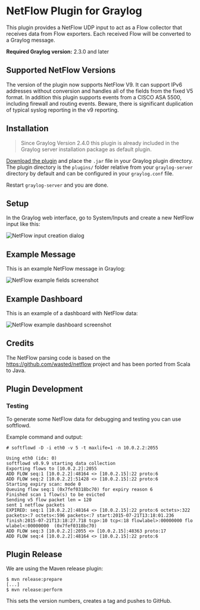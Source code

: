 NetFlow Plugin for Graylog
==========================

This plugin provides a NetFlow UDP input to act as a Flow collector that receives data from Flow exporters. Each received Flow will be converted to a Graylog message.

**Required Graylog version:** 2.3.0 and later

## Supported NetFlow Versions

The version of the plugin now supports NetFlow V9.  It can support IPv6 addresses without 
conversion and handles all of the fields from the fixed V5 format.  In addition this plugin supports
events from a CISCO ASA 5500, including firewall and routing events.  Beware, there is significant
duplication of typical syslog reporting in the v9 reporting. 

## Installation
> Since Graylog Version 2.4.0 this plugin is already included in the Graylog server installation package as default plugin.

[Download the plugin](https://github.com/Graylog2/graylog-plugin-netflow/releases)
and place the `.jar` file in your Graylog plugin directory. The plugin directory
is the `plugins/` folder relative from your `graylog-server` directory by default
and can be configured in your `graylog.conf` file.

Restart `graylog-server` and you are done.

## Setup

In the Graylog web interface, go to System/Inputs and create a new NetFlow input like this:

![NetFlow input creation dialog](https://github.com/Graylog2/graylog-plugin-netflow/blob/master/images/netflow-udp-input-1.png)

## Example Message

This is an example NetFlow message in Graylog:

![NetFlow example fields screenshot](https://github.com/Graylog2/graylog-plugin-netflow/blob/master/images/netflow-example.png)

## Example Dashboard

This is an example of a dashboard with NetFlow data:

![NetFlow example dashboard screenshot](https://github.com/Graylog2/graylog-plugin-netflow/blob/master/images/netflow-dashboard.png)

## Credits

The NetFlow parsing code is based on the https://github.com/wasted/netflow project and has been ported from Scala to Java.

## Plugin Development

### Testing

To generate some NetFlow data for debugging and testing you can use softflowd.

Example command and output:

```
# softflowd -D -i eth0 -v 5 -t maxlife=1 -n 10.0.2.2:2055

Using eth0 (idx: 0)
softflowd v0.9.9 starting data collection
Exporting flows to [10.0.2.2]:2055
ADD FLOW seq:1 [10.0.2.2]:48164 <> [10.0.2.15]:22 proto:6
ADD FLOW seq:2 [10.0.2.2]:51428 <> [10.0.2.15]:22 proto:6
Starting expiry scan: mode 0
Queuing flow seq:1 (0x7fef0318bc70) for expiry reason 6
Finished scan 1 flow(s) to be evicted
Sending v5 flow packet len = 120
sent 1 netflow packets
EXPIRED: seq:1 [10.0.2.2]:48164 <> [10.0.2.15]:22 proto:6 octets>:322 packets>:7 octets<:596 packets<:7 start:2015-07-21T13:18:01.236 finish:2015-07-21T13:18:27.718 tcp>:10 tcp<:18 flowlabel>:00000000 flo
wlabel<:00000000  (0x7fef0318bc70)
ADD FLOW seq:3 [10.0.2.2]:2055 <> [10.0.2.15]:48363 proto:17
ADD FLOW seq:4 [10.0.2.2]:48164 <> [10.0.2.15]:22 proto:6
```

## Plugin Release

We are using the Maven release plugin:

```
$ mvn release:prepare
[...]
$ mvn release:perform
```

This sets the version numbers, creates a tag and pushes to GitHub.
